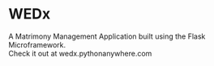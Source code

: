 # WEDx
A Matrimony Management Application built using the Flask Microframework.  
Check it out at wedx.pythonanywhere.com 
